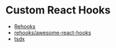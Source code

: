 # Custom React Hooks

- [Rehooks](https://github.com/rehooks)
- [rehooks/awesome-react-hooks](https://github.com/rehooks/awesome-react-hooks)
- [tsdx](https://github.com/jaredpalmer/tsdx)
